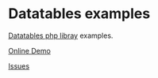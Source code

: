 # Datatables examples
[Datatables php libray](https://github.com/n1crack/datatables) examples.

[Online Demo](http://datatables.16mb.com/)

[Issues](https://github.com/n1crack/datatables/issues)
